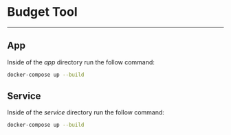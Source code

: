 # Budget Tool

----

## App

Inside of the *app* directory run the follow command:

```bash
docker-compose up --build
```

## Service

Inside of the *service* directory run the follow command:

```bash
docker-compose up --build
```